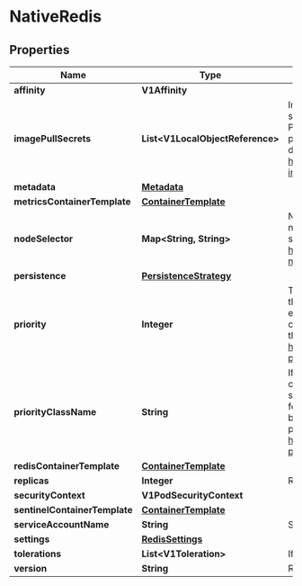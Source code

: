 

# NativeRedis


## Properties

Name | Type | Description | Notes
------------ | ------------- | ------------- | -------------
**affinity** | **V1Affinity** |  |  [optional]
**imagePullSecrets** | **List&lt;V1LocalObjectReference&gt;** | ImagePullSecrets is an optional list of references to secrets in the same namespace to use for pulling any of the images used by this PodSpec. If specified, these secrets will be passed to individual puller implementations for them to use. For example, in the case of docker, only DockerConfig type secrets are honored. More info: https://kubernetes.io/docs/concepts/containers/images#specifying-imagepullsecrets-on-a-pod |  [optional]
**metadata** | [**Metadata**](Metadata.md) |  |  [optional]
**metricsContainerTemplate** | [**ContainerTemplate**](ContainerTemplate.md) |  |  [optional]
**nodeSelector** | **Map&lt;String, String&gt;** | NodeSelector is a selector which must be true for the pod to fit on a node. Selector which must match a node&#39;s labels for the pod to be scheduled on that node. More info: https://kubernetes.io/docs/concepts/configuration/assign-pod-node/ |  [optional]
**persistence** | [**PersistenceStrategy**](PersistenceStrategy.md) |  |  [optional]
**priority** | **Integer** | The priority value. Various system components use this field to find the priority of the Redis pod. When Priority Admission Controller is enabled, it prevents users from setting this field. The admission controller populates this field from PriorityClassName. The higher the value, the higher the priority. More info: https://kubernetes.io/docs/concepts/configuration/pod-priority-preemption/ |  [optional]
**priorityClassName** | **String** | If specified, indicates the Redis pod&#39;s priority. \&quot;system-node-critical\&quot; and \&quot;system-cluster-critical\&quot; are two special keywords which indicate the highest priorities with the former being the highest priority. Any other name must be defined by creating a PriorityClass object with that name. If not specified, the pod priority will be default or zero if there is no default. More info: https://kubernetes.io/docs/concepts/configuration/pod-priority-preemption/ |  [optional]
**redisContainerTemplate** | [**ContainerTemplate**](ContainerTemplate.md) |  |  [optional]
**replicas** | **Integer** | Redis StatefulSet size |  [optional]
**securityContext** | **V1PodSecurityContext** |  |  [optional]
**sentinelContainerTemplate** | [**ContainerTemplate**](ContainerTemplate.md) |  |  [optional]
**serviceAccountName** | **String** | ServiceAccountName to apply to the StatefulSet |  [optional]
**settings** | [**RedisSettings**](RedisSettings.md) |  |  [optional]
**tolerations** | **List&lt;V1Toleration&gt;** | If specified, the pod&#39;s tolerations. |  [optional]
**version** | **String** | Redis version, such as \&quot;6.0.16\&quot; |  [optional]



